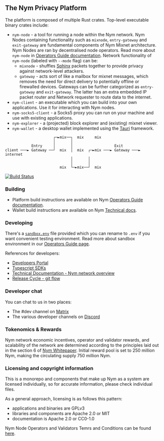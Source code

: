 <!--
Copyright 2020 - Nym Technologies SA <contact@nymtech.net>
SPDX-License-Identifier: Apache-2.0
-->

## The Nym Privacy Platform

The platform is composed of multiple Rust crates. Top-level executable binary crates include:

* `nym-node` - a tool for running a node within the Nym network. Nym Nodes containing functionality such as `mixnode`, `entry-gateway` and `exit-gateway` are fundamental components of Nym Mixnet architecture. Nym Nodes are ran by decentralised node operators. Read more about `nym-node` in [Operators Guide documentation](https://nymtech.net/operators/nodes/nym-node.html). Network functionality of `nym-node` (labeled with `--mode` flag) can be:
	- `mixnode` - shuffles [Sphinx](https://github.com/nymtech/sphinx) packets together to provide privacy against network-level attackers.
	- `gateway` - acts sort of like a mailbox for mixnet messages, which removes the need for direct delivery to potentially offline or firewalled devices. Gateways can be further categorized as `entry-gateway` and `exit-gateway`. The latter has an extra embedded IP packet router and Network requester to route data to the internet.
* `nym-client` - an executable which you can build into your own applications. Use it for interacting with Nym nodes.
* `nym-socks5-client` - a Socks5 proxy you can run on your machine and use with existing applications.
* `nym-explorer` - a (projected) block explorer and (existing) mixnet viewer.
* `nym-wallet` - a desktop wallet implemented using the [Tauri](https://tauri.studio/en/docs/about/intro) framework.
<!-- coming soon
* `nym-network-monitor` - sends packets through the full system to check that they are working as expected, and stores node uptime histories as the basis of a rewards system ("mixmining" or "proof-of-mixing").
-->

```ascii
                      ┌─►mix──┐  mix     mix
                      │       │
            Entry     │       │                   Exit
client ───► Gateway ──┘  mix  │  mix  ┌─►mix ───► Gateway ───► internet
                              │       │
                              │       │
                         mix  └─►mix──┘  mix

```

[![Build Status](https://img.shields.io/github/actions/workflow/status/nymtech/nym/build.yml?branch=develop&style=for-the-badge&logo=github-actions)](https://github.com/nymtech/nym/actions?query=branch%3Adevelop)


### Building

* Platform build instructions are available on Nym [Operators Guide documentation](https://nymtech.net/operators/binaries/building-nym.html).
* Wallet build instructions are available on Nym [Technical docs](https://nymtech.net/docs/wallet/desktop-wallet.html).

### Developing

There's a [`sandbox.env`](https://github.com/nymtech/nym/envs/sandbox.env) file provided which you can rename to `.env` if you want convenient testing environment. Read more about sandbox environment in our [Operators Guide page](https://nymtech.net/operators/sandbox.html).

References for developers:

* [Developers Portal](https://nymtech.net/developers)
* [Typescript SDKs](https://sdk.nymtech.net/)
* [Technical Documentation - Nym network overview](https://nymtech.net/docs/)
* [Release Cycle - git flow](https://nymtech.net/operators/release-cycle.html)

### Developer chat

You can chat to us in two places:
* The #dev channel on [Matrix](https://matrix.to/#/#dev:nymtech.chat)
* The various developer channels on [Discord](https://nymtech.net/go/discord)

### Tokenomics & Rewards

Nym network economic incentives, operator and validator rewards, and scalability of the network are determined according to the principles laid out in the section 6 of [Nym Whitepaper](https://nymtech.net/nym-whitepaper.pdf).
Initial reward pool is set to 250 million Nym, making the circulating supply 750 million Nym.

### Licensing and copyright information

This is a monorepo and components that make up Nym as a system are licensed individually, so for accurate information, please check individual files.

As a general approach, licensing is as follows this pattern:

- applications and binaries are GPLv3
- libraries and components are Apache 2.0 or MIT
- documentation is Apache 2.0 or CC0-1.0

Nym Node Operators and Validators Temrs and Conditions can be found [here](https://nymtech.net/terms-and-conditions/operators/v1.0.0).
